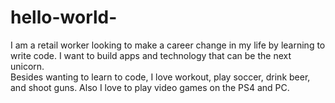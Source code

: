 # hello-world-
I am a retail worker looking to make a career change in my life by learning to write code. 
I want to build apps and technology that can be the next unicorn.  
Besides wanting to learn to code, I love workout, play soccer, drink beer, and shoot guns.
Also I love to play video games on the PS4 and PC. 
